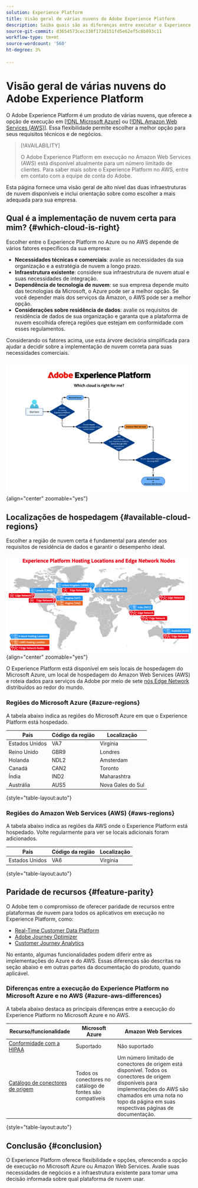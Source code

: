 ```yaml
---
solution: Experience Platform
title: Visão geral de várias nuvens do Adobe Experience Platform
description: Saiba quais são as diferenças entre executar o Experience Platform no Microsoft Azure e no Amazon Web Services.
source-git-commit: d3654573cec338f173d151fd5e62ef5c8b893c11
workflow-type: tm+mt
source-wordcount: '560'
ht-degree: 3%

---
```



# Visão geral de várias nuvens do Adobe Experience Platform

O Adobe Experience Platform é um produto de várias nuvens, que oferece a opção de execução em [[!DNL Microsoft Azure]](https://azure.microsoft.com/en-us) ou [[!DNL Amazon Web Services (AWS)]](https://aws.amazon.com/). Essa flexibilidade permite escolher a melhor opção para seus requisitos técnicos e de negócios.

>[!AVAILABILITY]
>
>O Adobe Experience Platform em execução no Amazon Web Services (AWS) está disponível atualmente para um número limitado de clientes. Para saber mais sobre o Experience Platform no AWS, entre em contato com a equipe de conta do Adobe.

Esta página fornece uma visão geral de alto nível das duas infraestruturas de nuvem disponíveis e inclui orientação sobre como escolher a mais adequada para sua empresa.

## Qual é a implementação de nuvem certa para mim? {#which-cloud-is-right}

Escolher entre o Experience Platform no Azure ou no AWS depende de vários fatores específicos da sua empresa:

* **Necessidades técnicas e comerciais**: avalie as necessidades da sua organização e a estratégia de nuvem a longo prazo.
* **Infraestrutura existente**: considere sua infraestrutura de nuvem atual e suas necessidades de integração.
* **Dependência de tecnologia de nuvem**: se sua empresa depende muito das tecnologias da Microsoft, o Azure pode ser a melhor opção. Se você depender mais dos serviços da Amazon, o AWS pode ser a melhor opção.
* **Considerações sobre residência de dados**: avalie os requisitos de residência de dados de sua organização e garanta que a plataforma de nuvem escolhida ofereça regiões que estejam em conformidade com esses regulamentos.

Considerando os fatores acima, use esta árvore decisória simplificada para ajudar a decidir sobre a implementação de nuvem correta para suas necessidades comerciais.

![Imagem que mostra a distribuição geográfica de locais de hospedagem.](assets/multi-cloud/diagram-cloud.png){align="center" zoomable="yes"}

## Localizações de hospedagem {#available-cloud-regions}

Escolher a região de nuvem certa é fundamental para atender aos requisitos de residência de dados e garantir o desempenho ideal.

![Imagem que mostra a distribuição geográfica de locais de hospedagem.](assets/multi-cloud/hosting-locations-map.png){align="center" zoomable="yes"}

O Experience Platform está disponível em seis locais de hospedagem do Microsoft Azure, um local de hospedagem do Amazon Web Services (AWS) e roteia dados para serviços da Adobe por meio de sete [nós Edge Network](../collection/home.md#edge) distribuídos ao redor do mundo.

### Regiões do Microsoft Azure {#azure-regions}

A tabela abaixo indica as regiões do Microsoft Azure em que o Experience Platform está hospedado.

| País | Código da região | Localização |
|---------|-------------|----------|
| Estados Unidos | VA7 | Virgínia |
| Reino Unido | GBR9 | Londres |
| Holanda | NDL2 | Amsterdam |
| Canadá | CAN2 | Toronto |
| Índia | IND2 | Maharashtra |
| Austrália | AUS5 | Nova Gales do Sul |

{style="table-layout:auto"}

### Regiões do Amazon Web Services (AWS) {#aws-regions}

A tabela abaixo indica as regiões da AWS onde o Experience Platform está hospedado. Volte regularmente para ver se locais adicionais foram adicionados.

| País | Código da região | Localização |
|---------|-------------|----------|
| Estados Unidos | VA6 | Virgínia |

{style="table-layout:auto"}

## Paridade de recursos {#feature-parity}

O Adobe tem o compromisso de oferecer paridade de recursos entre plataformas de nuvem para todos os aplicativos em execução no Experience Platform, como:

* [Real-Time Customer Data Platform](../rtcdp/home.md)
* [Adobe Journey Optimizer](https://experienceleague.adobe.com/pt-br/docs/journey-optimizer/using/ajo-home)
* [Customer Journey Analytics](https://experienceleague.adobe.com/pt-br/docs/analytics-platform/using/cja-landing)

No entanto, algumas funcionalidades podem diferir entre as implementações do Azure e do AWS. Essas diferenças são descritas na seção abaixo e em outras partes da documentação do produto, quando aplicável.

### Diferenças entre a execução do Experience Platform no Microsoft Azure e no AWS {#azure-aws-differences}

A tabela abaixo destaca as principais diferenças entre a execução do Experience Platform no Microsoft Azure e no AWS.

| Recurso/funcionalidade | Microsoft Azure | Amazon Web Services |
| --- | --- | --- |
| [Conformidade com a HIPAA](https://www.adobe.com/trust/compliance/hipaa-ready.html) | Suportado | Não suportado |
| [Catálogo de conectores de origem](/help/sources/home.md) | Todos os conectores no catálogo de fontes são compatíveis | Um número limitado de conectores de origem está disponível. Todos os conectores de origem disponíveis para implementações do AWS são chamados em uma nota no topo da página em suas respectivas páginas de documentação. |

{style="table-layout:auto"}

<!-- To be determined if we need to add this part about the AI Assistant 

| [Experience Platform AI Assistant](/help/ai-assistant/home.md) | Supported | Not supported |

-->

## Conclusão {#conclusion}

O Experience Platform oferece flexibilidade e opções, oferecendo a opção de execução no Microsoft Azure ou Amazon Web Services. Avalie suas necessidades de negócios e a infraestrutura existente para tomar uma decisão informada sobre qual plataforma de nuvem usar.
